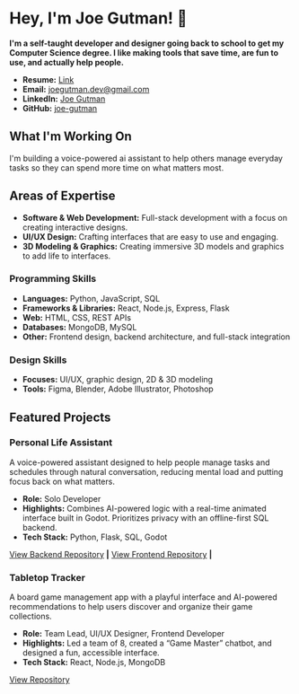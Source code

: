 # Hey, I'm Joe Gutman! 👋
**I'm a self-taught developer and designer going back to school to get my Computer Science degree. I like making tools that save time, are fun to use, and actually help people.**

- **Resume:** [Link](https://github.com/joe-gutman/joe-gutman/raw/main/Joe_Gutman_resume.pdf)
- **Email:** [joegutman.dev@gmail.com](mailto:joegutman.dev@gmail.com)
- **LinkedIn:** [Joe Gutman](https://www.linkedin.com/in/joe-gutman/)
- **GitHub:** [joe-gutman](https://github.com/joe-gutman)

## What I'm Working On
I'm building a voice-powered ai assistant to help others manage everyday tasks so they can spend more time on what matters most.

## Areas of Expertise

- **Software & Web Development:** Full-stack development with a focus on creating interactive designs.
- **UI/UX Design:** Crafting interfaces that are easy to use and engaging.
- **3D Modeling & Graphics:** Creating immersive 3D models and graphics to add life to interfaces.

### Programming Skills

- **Languages:** Python, JavaScript, SQL  
- **Frameworks & Libraries:** React, Node.js, Express, Flask
- **Web:** HTML, CSS, REST APIs  
- **Databases:** MongoDB, MySQL
- **Other:** Frontend design, backend architecture, and full-stack integration  

### Design Skills

- **Focuses:** UI/UX, graphic design, 2D & 3D modeling  
- **Tools:** Figma, Blender, Adobe Illustrator, Photoshop  


## Featured Projects

### **Personal Life Assistant**
A voice-powered assistant designed to help people manage tasks and schedules through natural conversation, reducing mental load and putting focus back on what matters.  
- **Role:** Solo Developer  
- **Highlights:** Combines AI-powered logic with a real-time animated interface built in Godot. Prioritizes privacy with an offline-first SQL backend.  
- **Tech Stack:** Python, Flask, SQL, Godot  

 [View Backend Repository](https://github.com/joe-gutman/personal-assistant-desktop-server) **|** [View Frontend Repository](https://github.com/joe-gutman/personal-assistant-desktop-client) **|**



### **Tabletop Tracker**
A board game management app with a playful interface and AI-powered recommendations to help users discover and organize their game collections.  
- **Role:** Team Lead, UI/UX Designer, Frontend Developer  
- **Highlights:** Led a team of 8, created a “Game Master” chatbot, and designed a fun, accessible interface.  
- **Tech Stack:** React, Node.js, MongoDB  

[View Repository](https://github.com/Hey-Arnold-Incorporated/TableTop-Collection)
